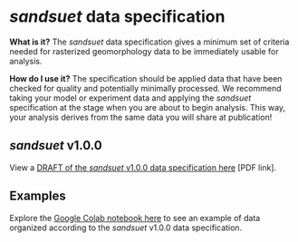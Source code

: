 # *sandsuet* data specification

**What is it?** The *sandsuet* data specification gives a minimum set of criteria needed for rasterized geomorphology data to be immediately usable for analysis.

**How do I use it?** The specification should be applied data that have been checked for quality and potentially minimally processed. We recommend taking your model or experiment data and applying the *sandsuet* specification at the stage when you are about to begin analysis. 
This way, your analysis derives from the same data you will share at publication!


## *sandsuet* v1.0.0

View a [DRAFT of the *sandsuet* v1.0.0 data specification here](https://drive.google.com/file/d/1KCDU0gSv0DdjvCEGe_iy3NJ-y22pcOcD/view?usp=sharing) [PDF link].


## Examples

Explore the [Google Colab notebook here](https://colab.research.google.com/drive/1WzITfkH0kAqAiYxe6xoxqaKDXBHKPiz7?usp=sharing) to see an example of data organized according to the *sandsuet* v1.0.0 data specification. 
